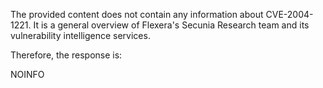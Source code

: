 The provided content does not contain any information about CVE-2004-1221. It is a general overview of Flexera's Secunia Research team and its vulnerability intelligence services.

Therefore, the response is:

NOINFO